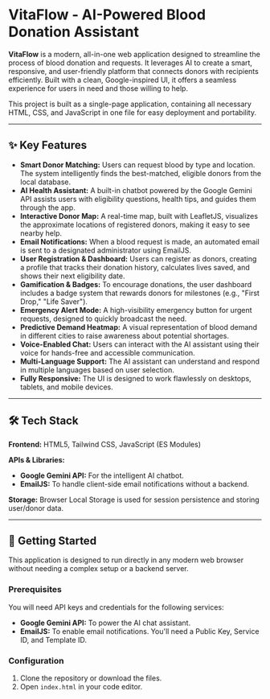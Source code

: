 # VitaFlow - AI-Powered Blood Donation Assistant

**VitaFlow** is a modern, all-in-one web application designed to streamline the process of blood donation and requests. It leverages AI to create a smart, responsive, and user-friendly platform that connects donors with recipients efficiently. Built with a clean, Google-inspired UI, it offers a seamless experience for users in need and those willing to help.

This project is built as a single-page application, containing all necessary HTML, CSS, and JavaScript in one file for easy deployment and portability.

---

## ✨ Key Features

- **Smart Donor Matching:** Users can request blood by type and location. The system intelligently finds the best-matched, eligible donors from the local database.
- **AI Health Assistant:** A built-in chatbot powered by the Google Gemini API assists users with eligibility questions, health tips, and guides them through the app.
- **Interactive Donor Map:** A real-time map, built with LeafletJS, visualizes the approximate locations of registered donors, making it easy to see nearby help.
- **Email Notifications:** When a blood request is made, an automated email is sent to a designated administrator using EmailJS.
- **User Registration & Dashboard:** Users can register as donors, creating a profile that tracks their donation history, calculates lives saved, and shows their next eligibility date.
- **Gamification & Badges:** To encourage donations, the user dashboard includes a badge system that rewards donors for milestones (e.g., "First Drop," "Life Saver").
- **Emergency Alert Mode:** A high-visibility emergency button for urgent requests, designed to quickly broadcast the need.
- **Predictive Demand Heatmap:** A visual representation of blood demand in different cities to raise awareness about potential shortages.
- **Voice-Enabled Chat:** Users can interact with the AI assistant using their voice for hands-free and accessible communication.
- **Multi-Language Support:** The AI assistant can understand and respond in multiple languages based on user selection.
- **Fully Responsive:** The UI is designed to work flawlessly on desktops, tablets, and mobile devices.

---

## 🛠️ Tech Stack

**Frontend:** HTML5, Tailwind CSS, JavaScript (ES Modules)  

**APIs & Libraries:**
- **Google Gemini API:** For the intelligent AI chatbot.
- **EmailJS:** To handle client-side email notifications without a backend.

**Storage:** Browser Local Storage is used for session persistence and storing user/donor data.

---

## 🚀 Getting Started

This application is designed to run directly in any modern web browser without needing a complex setup or a backend server.

### Prerequisites
You will need API keys and credentials for the following services:

- **Google Gemini API:** To power the AI chat assistant.
- **EmailJS:** To enable email notifications. You'll need a Public Key, Service ID, and Template ID.

### Configuration

1. Clone the repository or download the files.
2. Open `index.html` in your code editor.

